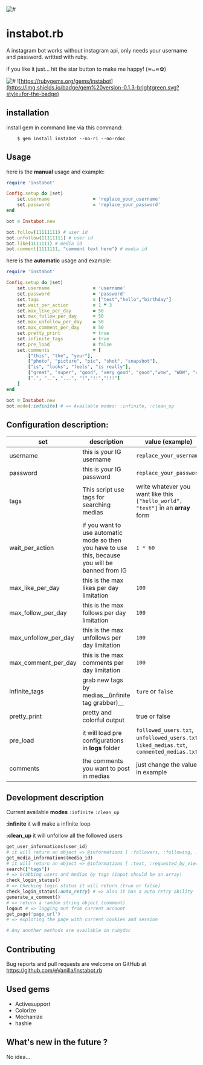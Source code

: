 ![#](https://raw.githubusercontent.com/eVanilla/instabot.rb/master/BANNER.PNG)

# instabot.rb

A instagram bot works without instagram api, only needs your username and password. writted with ruby.


if you like it just... hit the star button to make me happy! (≖ᴗ≖✿)
 
![#](https://img.shields.io/badge/status-complete-ff69b4.svg?style=for-the-badge)
![https://rubygems.org/gems/instabot](https://img.shields.io/badge/gem%20version-0.1.3-brightgreen.svg?style=for-the-badge)

## installation

install gem in command line via this command:  

```
    $ gem install instabot --no-ri --no-rdoc
```


## Usage

here is the **manual** usage and example:

```ruby
require 'instabot' 

Config.setup do |set|
    set.username                = 'replace_your_username'
    set.password                = 'replace_your_password'
end

bot = Instabot.new

bot.follow(11111111) # user id
bot.unfollow(11111111) # user id
bot.like(1111111) # media id
bot.comment(1111111, "comment text here") # media id
```

here is the **automatic** usage and example:

```ruby
require 'instabot' 

Config.setup do |set|
    set.username                = 'username'
    set.password                = 'password'
    set.tags                    = ["test","hello","birthday"]
    set.wait_per_action         = 1 * 3
    set.max_like_per_day        = 50
    set.max_follow_per_day      = 50
    set.max_unfollow_per_day    = 50
    set.max_comment_per_day     = 50
    set.pretty_print 	        = true
    set.infinite_tags           = true
    set.pre_load                = false
    set.comments                = [	
		["this", "the", "your"],
		["photo", "picture", "pic", "shot", "snapshot"],
		["is", "looks", "feels", "is really"],
		["great", "super", "good", "very good", "good","wow", "WOW", "cool", "GREAT","magnificent","magical", "very cool", "stylish", "beautiful","so beautiful", "so stylish","so professional","lovely", "so lovely","very lovely", "glorious","so glorious","very glorious", "adorable", "excellent","amazing"], 
		[".", "..", "...", "!","!!","!!!"]
	]
end

bot = Instabot.new
bot.mode(:infinite) # => Available modes: :infinite, :clean_up
```


## Configuration description: 

set | description | value __(example)__
------------ | ------------- | -------------
username | this is your IG username | ```replace_your_username```
password | this is your IG password | ```replace_your_password```
tags | This script use tags for searching medias | write whatever you want like this ```["hello_world", "test"]``` in an **array** form
wait_per_action | if you want to use automatic mode so then you have to use this, because you will be banned from IG | ```1 * 60```
max_like_per_day | this is the max likes per day limitation | ```100```
max_follow_per_day | this is the max follows per day limitation | ```100```
max_unfollow_per_day | this is the max unfollows per day limitation | ```100```
max_comment_per_day | this is the max comments per day limitation | ```100```
infinite_tags | grab new tags by medias__(infinite tag grabber)__ | ```ture``` or ```false```
pretty_print | pretty and colorful output | true or false
pre_load | it will load pre configurations in **logs** folder | ```followed_users.txt```, ```unfollowed_users.txt```, ```liked_medias.txt```, ```commented_medias.txt```
comments | the comments you want to post in medias | just change the values in example



## Development description

Current available **modes** ```:infinite``` ```:clean_up```

**:infinite** it will make a infinite loop

**:clean_up** it will unfollow all the followed users

```ruby
get_user_informations(user_id) 
# it will return an object => @informations [ :followers, :following, :is_private, :is_verified, :username, :full_name, :full_name, :id]
get_media_informations(media_id) 
# it will return an object => @informations [ :text, :requested_by_viewer, :is_verified, :is_private, :full_name, :followed_by_viewer, :has_blocked_viewer, :viewer_has_liked, :comments_disabled, :is_video, :id]
search(["tags"]) 
# => Grabbing users and medias by tags (input should be an array)
check_login_status() 
# => Checking login status it will return (true or false)  
check_login_status(:auto_retry) # => also it has a auto retry ability
generate_a_comment() 
# => return a random string object (comment)
logout # => logging out from current account
get_page('page_url') 
# => exploring the page with current cookies and session

# Any another methods are available on rubydoc
```


## Contributing

Bug reports and pull requests are welcome on GitHub at https://github.com/eVanilla/instabot.rb

## Used gems

* Activesupport
* Colorize
* Mechanize
* hashie


## What's new in the future ?

No idea...
